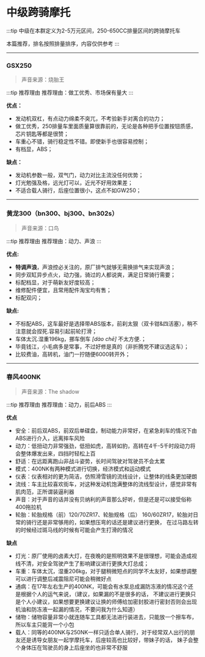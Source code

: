 # 中级跨骑摩托

:::tip
中级在本群定义为2-5万元区间，250-650CC排量区间的跨骑摩托车

本篇推荐，排名按照排量排序，内容仅供参考
:::

---
### GSX250

> 声音来源：烧胎王

:::tip 推荐理由
推荐理由：做工优秀、市场保有量大
:::

**优点：**
- 发动机双杠，有点动力绵柔不突兀，不考验新手对离合的功力；
- 做工优秀，250排量车里面质量算很靠前的，无论是各种把手位置按钮质感，芯片钥匙等都是很赞；
- 车重心不错，骑行稳定性不错。即使新手也很容易控制；
- 有档显，ABS；

**缺点：**

- 发动机参数一般，双气门，动力对比主流没任何优势；
- 灯光勉强及格，远光灯可以，近光不好用效果差；
- 不适合载人骑行，后座位置很小，这点不如GW250；

---

### 黄龙300（bn300、bj300、bn302s）

> 声音来源：口鸟

:::tip 推荐理由
推荐理由：动力、声浪
:::

**优点:**

- **特调声浪**，声浪控必关注的，原厂排气就够无需换排气来实现声浪；
- 同步双缸异步点火，动力强，骑过的人都说爽，满足日常骑行需要；
- 标配档显，对于萌新友好度较高；
- 维修配件便宜，且常用配件淘宝均有售；
- 标配双闪；

**缺点:**

- 不标配ABS，这车最好是选择带ABS版本，前刹太狠（双卡钳&四活塞），稍不注意就会捏死.容易引起前轮打滑；
- 车体太沉.湿重196kg，挪车倒车 *[dào chē]* 不太方便.；
- 毕竟钱江，小毛病多是常事，不过好修是真的（非折腾党不建议选这车）；
- 比较费油，高转机，油门一拧随便6000转开外；

---

### 春风400NK

> 声音来源：The shadow

:::tip 推荐理由
推荐理由：动力，前后ABS
:::

**优点**

- 安全：前后双ABS，前双后单碟盘，制动能力非常好，在紧急刹车的情况下由ABS进行介入，远离摔车风险
- 动力：低扭动力非常强劲，低扭如虎，高转如豹，高转在4千-5千时段动力将会整体爆发出来，四挡时轻松上百
- 舒适：在远距离跑山非战斗姿势，长时间驾驶对驾驶员不会太累
- 模式：400NK有两种模式进行切换，经济模式和运动模式
- 仪表：仪表相对的更为简洁，仿照滑雪镜的流线设计，让整体的线条更加硬朗
- 流线：车主比较喜欢街车，对这种发动机饱满整体的流线型设计，感觉非常有肌肉范，正所谓装逼利器
- 声音：对于声音的话并没有贝纳利的声音那么好听，但是还是可以接受俗称400拖拉机
- 轮胎：轮胎规格（前）120/70ZR17、轮胎规格（后）	160/60ZR17，轮胎对日常的骑行还是非常够用的，如果想压弯的话还是建议进行更换，
在过马路左转的时候经过斑马线的时候有可能会产生打滑的情况

**缺点**

- 灯光：原厂使用的卤素大灯，在夜晚的是照明效果不是很理想，可能会造成视线不清，对安全驾驶产生了影响建议进行更换大灯总成；
- 车重：车体太沉，湿重206kg，对于腿稍微短点的同学不太友好，如果想调整可以进行调整后减震阻尼可能会稍微好点
- 通病：在17年左右生产的400NK，可能会有水泵总成漏防冻液的情况这个还是根据个人的运气来说，（建议，如果漏的不是很多的话，
不建议进行更换只是个人小建议，如果想要更换建议让换的师傅给加密封胶进行密封否则会出现机油和防冻液一起漏的情况，不要问我为什么知道）
- 储物：储物容量非常小就连随车工具都无法进行装进去，只能放一个擦车布，所以车主只能背一个小包
- 载人：同等的400NK与250NK一样只适合单人骑行，对于经常双人出行的朋友还是诱导女朋友一起学摩托车，后座较高也比较好，带妹子的话，
妹子会整个身体压在驾驶员的身上后座坐的也非常不舒服
